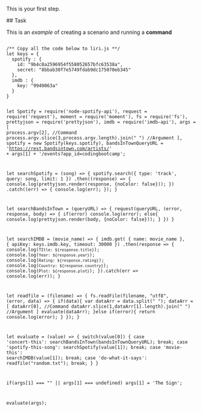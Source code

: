 This is your first step.

## Task

This is an _example_ of creating a scenario and running a **command**

<code>
/** Copy all the code below to liri.js **/
let keys = {
  spotify : {
    id: "9b4c8a2596954f558052657bfc63538a",
    secret: "8bbab30f7e5749fdab9dc175070eb345"
  },
  imdb : {
    key: "9949063a"
  }
}

let Spotify = require('node-spotify-api'),
    request = require('request'),
    moment = require('moment'),
    fs = require('fs'),
    prettyjson = require('prettyjson'),
    imdb = require('imdb-api'),
    args = [
        process.argv[2],    //Command
        process.argv.slice(3,process.argv.length).join(" ")   //Argument
    ],
    spotify = new Spotify(keys.spotify),
    bandsInTownQueryURL = 'https://rest.bandsintown.com/artists/' + args[1] + '/events?app_id=codingbootcamp';

let searchSpotify = (song) => {
  spotify.search({ type: 'track', query: song, limit: 1 })
    .then((response) => {
      console.log(prettyjson.render(response, {noColor: false}));
    })
    .catch((err) => {
      console.log(err);
    });
}

let searchBandsInTown = (queryURL) => {
  request(queryURL, (error, response, body) => {
    if(error)
      console.log(error);
    else{
      console.log(prettyjson.render(body, {noColor: false}));
    }
  })
}

let searchIMDB = (movie_name) => {
  imdb.get(
    { name: movie_name },
    { apiKey: keys.imdb.key, timeout: 30000 })
    .then(response => {
      console.log(`TItle: ${response.title}`);
      console.log(`Year: ${response.year}`);
      console.log(`Rating: ${response.rating}`);
      console.log(`Country: ${response.country}`);
      console.log(`Plot: ${response.plot}`);
    }).catch(err => console.log(err));
}

let readfile = (filename) => {
  fs.readFile(filename, "utf8", (error, data) => {
    if(data){
      var dataArr = data.split(" ");
      dataArr = [
          dataArr[0],    //Command
          dataArr.slice(1,dataArr[1].length).join(" ")   //Argument
      ]
      evaluate(dataArr);
    }else if(error){
      return console.log(error);
    }
  });
}

let evaluate = (value) => {
  switch(value[0]) {
      case 'concert-this':
          searchBandsInTown(bandsInTownQueryURL);
          break;
      case 'spotify-this-song':
          searchSpotify(value[1]);
          break;
      case 'movie-this':
          searchIMDB(value[1]);
          break;
      case 'do-what-it-says':
          readfile("random.txt");
          break;
  }
}

if(args[1] === "" || args[1] === undefined)
  args[1] = 'The Sign';

evaluate(args);
</code>